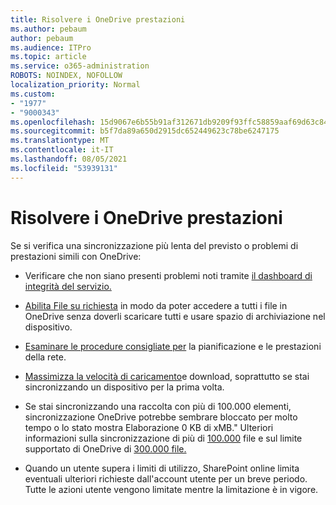 ```yaml
---
title: Risolvere i OneDrive prestazioni
ms.author: pebaum
author: pebaum
ms.audience: ITPro
ms.topic: article
ms.service: o365-administration
ROBOTS: NOINDEX, NOFOLLOW
localization_priority: Normal
ms.custom:
- "1977"
- "9000343"
ms.openlocfilehash: 15d9067e6b55b91af312671db9209f93ffc58859aaf69d63c84dbc354aff3dd3
ms.sourcegitcommit: b5f7da89a650d2915dc652449623c78be6247175
ms.translationtype: MT
ms.contentlocale: it-IT
ms.lasthandoff: 08/05/2021
ms.locfileid: "53939131"
---
```

# <a name="troubleshoot-onedrive-performance"></a>Risolvere i OneDrive prestazioni

Se si verifica una sincronizzazione più lenta del previsto o problemi di prestazioni simili con OneDrive:

- Verificare che non siano presenti problemi noti tramite [il dashboard di integrità del servizio.](https://portal.office.com/adminportal/home?ref=/servicehealth)

- [Abilita File su richiesta](https://support.office.com/article/save-disk-space-with-onedrive-files-on-demand-for-windows-10-0e6860d3-d9f3-4971-b321-7092438fb38e) in modo da poter accedere a tutti i file in OneDrive senza doverli scaricare tutti e usare spazio di archiviazione nel dispositivo.

- [Esaminare le procedure consigliate per](https://docs.microsoft.com/office365/enterprise/network-planning-and-performance) la pianificazione e le prestazioni della rete.

- [Massimizza la velocità di caricamento](https://support.office.com/article/maximize-upload-and-download-speed-8eeadfb8-501f-406d-997b-98ab6ff67f43)e download, soprattutto se stai sincronizzando un dispositivo per la prima volta.

- Se stai sincronizzando una raccolta con più di 100.000 elementi, sincronizzazione OneDrive potrebbe sembrare bloccato per molto tempo o lo stato mostra Elaborazione 0 KB di xMB." Ulteriori informazioni sulla sincronizzazione di più di [100.000](https://support.office.com/article/invalid-file-names-and-file-types-in-onedrive-onedrive-for-business-and-sharepoint-64883a5d-228e-48f5-b3d2-eb39e07630fa) file e sul limite supportato di OneDrive di [300.000 file.](https://support.office.com/article/invalid-file-names-and-file-types-in-onedrive-onedrive-for-business-and-sharepoint-64883a5d-228e-48f5-b3d2-eb39e07630fa)

- Quando un utente supera i limiti di utilizzo, SharePoint online limita eventuali ulteriori richieste dall'account utente per un breve periodo. Tutte le azioni utente vengono limitate mentre la limitazione è in vigore.
